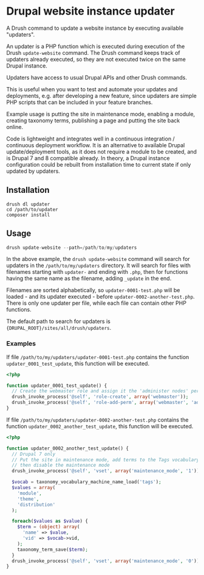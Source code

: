 # Drupal website instance updater

A Drush command to update a website instance by executing available "updaters".

An updater is a PHP function which is executed during execution of the Drush `update-website` command.
The Drush command keeps track of updaters already executed, so they are not executed twice on the same Drupal instance.

Updaters have access to usual Drupal APIs and other Drush commands.

This is useful when you want to test and automate your updates and deployments, e.g. after developing a new feature, since updaters are simple PHP scripts that can be included in your feature branches.

Example usage is putting the site in maintenance mode, enabling a module, creating taxonomy terms, publishing a page and putting the site back online.

Code is lightweight and integrates well in a continuous integration / continuous deployment workflow.
It is an alternative to available Drupal update/deployment tools, as it does not require a module to be created, and is Drupal 7 and 8 compatible already.
In theory, a Drupal instance configuration could be rebuilt from installation time to current state if only updated by updaters.

## Installation

```
drush dl updater
cd /path/to/updater
composer install
```

## Usage

```php
drush update-website --path=/path/to/my/updaters
```

In the above example, the `drush update-website` command will search for updaters in the `/path/to/my/updaters` directory.
It will search for files with filenames starting with `updater-` and ending with `.php`, then for functions having the same name as the filename, adding `_update` in the end.

Filenames are sorted alphabetically, so `updater-0001-test.php` will be loaded - and its updater executed - before `updater-0002-another-test.php`.
There is only one updater per file, while each file can contain other PHP functions.

The default path to search for updaters is `{DRUPAL_ROOT}/sites/all/drush/updaters`.

### Examples

If file `/path/to/my/updaters/updater-0001-test.php` contains the function `updater_0001_test_update`, this function will be executed.

```php
<?php

function updater_0001_test_update() {
  // Create the webmaster role and assign it the 'administer nodes' permission
  drush_invoke_process('@self', 'role-create', array('webmaster'));
  drush_invoke_process('@self', 'role-add-perm', array('webmaster', 'administer nodes'));
}
```

If file `/path/to/my/updaters/updater-0002-another-test.php` contains the function `updater_0002_another_test_update`, this function will be executed.

```php
<?php

function updater_0002_another_test_update() {
  // Drupal 7 only
  // Put the site in maintenance mode, add terms to the Tags vocabulary
  // then disable the maintenance mode
  drush_invoke_process('@self', 'vset', array('maintenance_mode', '1'));

  $vocab = taxonomy_vocabulary_machine_name_load('tags');
  $values = array(
    'module',
    'theme',
    'distribution'
  );

  foreach($values as $value) {
    $term = (object) array(
      'name' => $value,
      'vid' => $vocab->vid,
    );
    taxonomy_term_save($term);
  }
  drush_invoke_process('@self', 'vset', array('maintenance_mode', '0'));
}
```
